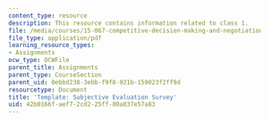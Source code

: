 ```yaml
---
content_type: resource
description: This resource contains information related to class 1.
file: /media/courses/15-067-competitive-decision-making-and-negotiation-spring-2011/42b0166faef72cd225ff80a837e57a83_MIT15_067S11_Cl1_tem-S_E_S.pdf
file_type: application/pdf
learning_resource_types:
- Assignments
ocw_type: OCWFile
parent_title: Assignments
parent_type: CourseSection
parent_uid: 0ebbd238-3ebb-f9f8-921b-159023f2ff9d
resourcetype: Document
title: 'Template: Subjective Evaluation Survey'
uid: 42b0166f-aef7-2cd2-25ff-80a837e57a83
---
```

